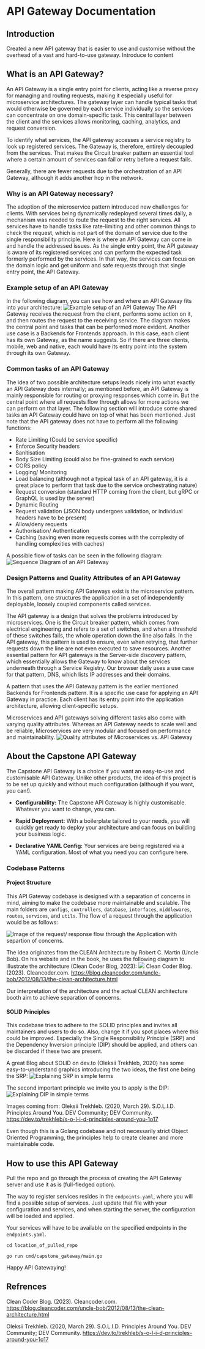 # API Gateway Documentation

## Introduction

Created a new API gateway that is easier to use and customise without the overhead of a vast and hard-to-use gateway. Introduce to content

## What is an API Gateway?

An API Gateway is a single entry point for clients, acting like a reverse proxy for managing and routing requests, making it especially useful for microservice architectures.
The gateway layer can handle typical tasks that would otherwise be governed by each service individually so the services can concentrate on one domain-specific task. This central layer between the client and the services allows monitoring, caching, analytics, and request conversion.

To identify what services, the API gateway accesses a service registry to look up registered services. The Gateway is, therefore, entirely decoupled from the services.
That makes the Circuit breaker pattern an essential tool where a certain amount of services can fail or retry before a request fails.

Generally, there are fewer requests due to the orchestration of an API Gateway, although it adds another hop in the network.

### Why is an API Gateway necessary?

The adoption of the microservice pattern introduced new challenges for clients. With services being dynamically redeployed several times daily, a mechanism was needed to route the request to the right services. All services have to handle tasks like rate-limiting and other common things to check the request, which is not part of the domain of service due to the single responsibility principle.
Here is where an API Gateway can come in and handle the addressed issues. As the single entry point, the API gateway is aware of its registered services and can perform the expected task formerly performed by the services. In that way, the services can focus on the domain logic and get uniform and safe requests through that single entry point, the API Gateway.

### Example setup of an API Gateway

In the following diagram, you can see how and where an API Gateway fits into your architecture:
![Example setup of an API Gateway](./docs/layerd.png)
The API Gateway receives the request from the client, performs some action on it, and then routes the request to the receiving service. The diagram makes the central point and tasks that can be performed more evident.
Another use case is a Backends for Frontends approach. In this case, each client has its own Gateway, as the name suggests. So if there are three clients, mobile, web and native, each would have its entry point into the system through its own Gateway.

### Common tasks of an API Gateway

The idea of two possible architecture setups leads nicely into what exactly an API Gateway does internally; as mentioned before, an API Gateway is mainly responsible for routing or proxying responses which come in. But the central point where all requests flow through allows for more actions we can perform on that layer. The following section will introduce some shared tasks an API Gateway could have on top of what has been mentioned. Just note that the API gateway does not have to perform all the following functions:

- Rate Limiting (Could be service specific)
- Enforce Security headers
- Sanitisation
- Body Size Limiting (could also be fine-grained to each service)
- CORS policy
- Logging/ Monitoring
- Load balancing (although not a typical task of an API gateway, it is a great place to perform that task due to the service orchestrating nature)
- Request conversion (standard HTTP coming from the client, but gRPC or GraphQL is used by the server)
- Dynamic Routing
- Request validation (JSON body undergoes validation, or individual headers have to be present)
- Allow/deny requests
- Authorisation/ Authentication
- Caching (saving even more requests comes with the complexity of handling complexities with caches)

A possible flow of tasks can be seen in the following diagram:
![Sequence Diagram of an API Gateway](./docs/sequence_diagram.png)

### Design Patterns and Quality Attributes of an API Gateway

The overall pattern making API Gateways exist is the microservice pattern. In this pattern, one structures the application in a set of independently deployable, loosely coupled components called services.

The API gateway is a design that solves the problems introduced by microservices.
One is the Circuit breaker pattern, which comes from electrical engineering and refers to a set of switches, and when a threshold of these switches fails, the whole operation down the line also fails. In the API gateway, this pattern is used to ensure, even when retrying, that further requests down the line are not even executed to save resources.
Another essential pattern for API gateways is the Server-side discovery pattern, which essentially allows the Gateway to know about the services underneath through a Service Registry. Our browser daily uses a use case for that pattern, DNS, which lists IP addresses and their domains.

A pattern that uses the API Gateway pattern is the earlier mentioned Backends for Frontends pattern. It is a specific use case for applying an API Gateway in practice. Each client has its entry point into the application architecture, allowing client-specific setups.

Microservices and API gateways solving different tasks also come with varying quality attributes. Whereas an API Gateway needs to scale well and be reliable, Microservices are very modular and focused on performance and maintainability.
![Quality attributes of Microservices vs. API Gateway](./docs/quality_attributes.png)

## About the Capstone API Gateway

The Capstone API Gateway is a choice if you want an easy-to-use and customisable API Gateway. Unlike other products, the idea of this project is to be set up quickly and without much configuration (although if you want, you can!).

- <b>Configurability:</b> The Capstone API Gateway is highly customisable. Whatever you want to change, you can.

- <b>Rapid Deployment:</b> With a boilerplate tailored to your needs, you will quickly get ready to deploy your architecture and can focus on building your business logic.

- <b>Declarative YAML Config:</b> Your services are being registered via a YAML configuration. Most of what you need you can configure here.

### Codebase Patterns

#### Project Structure

This API Gateway codebase is designed with a separation of concerns in mind, aiming to make the codebase more maintainable and scalable. The main folders are `configs`, `controllers`, `database`, `interfaces`, `middlewares`, `routes`, `services`, and `utils`. The flow of a request through the application would be as follows:

![Image of the request/ response flow through the Application with separtion of concerns.](./docs/project_structure.jpeg)

The idea originates from the CLEAN Architecture by Robert C. Martin (Uncle Bob). On his website and in the book, he uses the following diagram to illustrate the architecture (Clean Coder Blog, 2023):
![](./docs/CleanArchitecture.jpg)
Clean Coder Blog. (2023). Cleancoder.com. https://blog.cleancoder.com/uncle-bob/2012/08/13/the-clean-architecture.html

Our interpretation of the architecture and the actual CLEAN architecture booth aim to achieve separation of concerns.

#### SOLID Principles

This codebase tries to adhere to the SOLID principles and invites all maintainers and users to do so. Also, change it if you spot places where this could be improved. Especially the Single Responsibility Principle (SRP) and the Dependency Inversion principle (DIP) should be applied, and others can be discarded if these two are present.

A great Blog about SOLID on dev.to (Oleksii Trekhleb, 2020) has some easy-to-understand graphics introducing the two ideas, the first one being the SRP:
![Explaining SRP in simple terms](./docs/srp.jpeg)

The second important principle we invite you to apply is the DIP:
![Explaining DIP in simple terms](./docs/dip.jpeg)

Images coming from: Oleksii Trekhleb. (2020, March 29). S.O.L.I.D. Principles Around You. DEV Community; DEV Community. https://dev.to/trekhleb/s-o-l-i-d-principles-around-you-1o17

Even though this is a Golang codebase and not necessarily strict Object Oriented Programming, the principles help to create cleaner and more maintainable code.

## How to use this API Gateway

Pull the repo and go through the process of creating the API Gateway server and use it as is (full-fledged option).

The way to register services resides in the `endpoints.yaml`, where you will find a possible setup of services. Just update that file with your configuration and services, and when starting the server, the configuration will be loaded and applied.

Your services will have to be available on the specified endpoints in the `endpoints.yaml`.

    cd location_of_pulled_repo

    go run cmd/capstone_gateway/main.go

Happy API Gatewaying!

## Refrences

Clean Coder Blog. (2023). Cleancoder.com. https://blog.cleancoder.com/uncle-bob/2012/08/13/the-clean-architecture.html

Oleksii Trekhleb. (2020, March 29). S.O.L.I.D. Principles Around You. DEV Community; DEV Community. https://dev.to/trekhleb/s-o-l-i-d-principles-around-you-1o17
